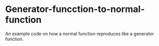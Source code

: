 # Generator-funcction-to-normal-function
An example code on how  a normal function reproduces like a generator function.
